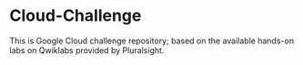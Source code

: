 # Cloud-Challenge
This is Google Cloud challenge repository; based on the available hands-on labs on Qwiklabs provided by Pluralsight. 
